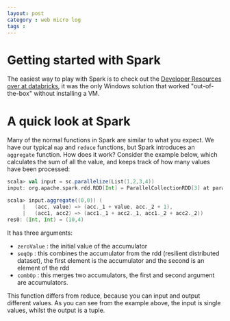 ```yaml
---
layout: post
category : web micro log
tags : 
---
```


# Getting started with Spark

The easiest way to play with Spark is to check out the [Developer Resources over at databricks](https://databricks.com/spark/developer-resources), it was the only Windows solution that worked "out-of-the-box" without installing a VM.

# A quick look at Spark

Many of the normal functions in Spark are similar to what you expect. We have our typical `map` and `reduce` functions, but Spark introduces an `aggregate` function. How does it work? Consider the example below, which calculates the sum of all the value, and keeps track of how many values have been processed:

```scala
scala> val input = sc.parallelize(List(1,2,3,4))
input: org.apache.spark.rdd.RDD[Int] = ParallelCollectionRDD[3] at parallelize at <console>:12

scala> input.aggregate((0,0)) (
     |   (acc, value) => (acc._1 + value, acc._2 + 1),
     |   (acc1, acc2) => (acc1._1 + acc2._1, acc1._2 + acc2._2))
res0: (Int, Int) = (10,4)
```

It has three arguments:

*  `zeroValue` : the initial value of the accumulator  
*  `seqOp` : this combines the accumulator from the rdd (resilient distributed dataset), the first element is the accumulator and the second is an element of the rdd  
*  `combOp` : this merges two accumulators, the first and second argument are accumulators. 

This function differs from reduce, because you can input and output different values. As you can see from the example above, the input is single values, whilst the output is a tuple. 


